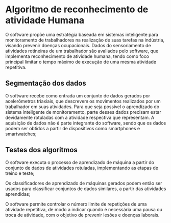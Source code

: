 # Algoritmo de reconhecimento de atividade Humana

O software propõe uma estratégia baseada em sistemas inteligente para monitoramento de trabalhadores na realização de suas tarefas na indústria, visando prevenir doenças ocupacionais. Dados do sensoriamento de atividades rotineiras de um trabalhador são avaliados pelo software, que implementa reconhecimento de atividade humana, tendo como foco principal limitar o tempo máximo de execução de uma mesma atividade repetitiva.

## Segmentação dos dados
O software recebe como entrada um conjunto de dados gerados por acelerômetros triaxiais, que descrevem os movimentos realizados por um trabalhador em suas atividades. Para que seja possível o aprendizado do sistema inteligente de monitoramento, parte desses dados precisam estar devidamente rotuladas com a atividade respectiva que representam. A aquisição de dados não é parte integrante do software, sendo que os dados podem ser obtidos a partir de dispositivos como smartphones e smartwatches;

## Testes dos algoritmos
O software executa o processo de aprendizado de máquina a partir do conjunto de dados de atividades rotuladas, implementando as etapas de treino e teste;

Os classificadores de aprendizado de máquinas gerados podem então ser usados para classificar conjuntos de dados similares, a partir das atividades aprendidas;

O software permite controlar o número limite de repetições de uma atividade repetitiva, de modo a indicar quando é necessária uma pausa ou troca de atividade, com o objetivo de prevenir lesões e doenças laborais.